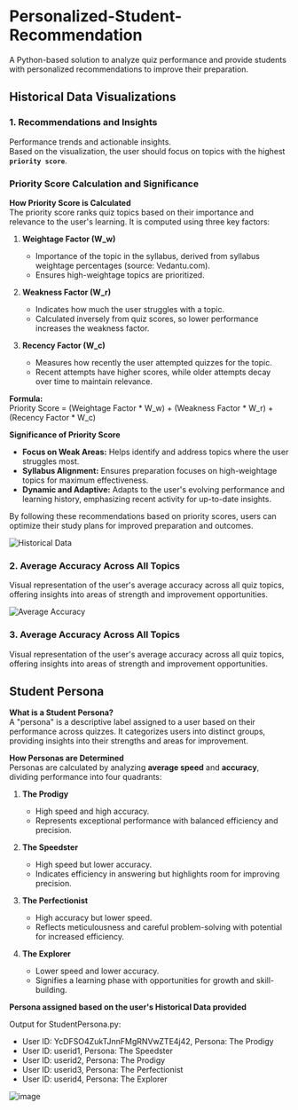 # Personalized-Student-Recommendation
A Python-based solution to analyze quiz performance and provide students with personalized recommendations to improve their preparation.

## Historical Data Visualizations

### 1.  Recommendations and Insights
Performance trends and actionable insights.  
Based on the visualization, the user should focus on topics with the highest **`priority score`**.  

### Priority Score Calculation and Significance

**How Priority Score is Calculated**  
The priority score ranks quiz topics based on their importance and relevance to the user's learning. It is computed using three key factors:  

1. **Weightage Factor (W_w)**  
   - Importance of the topic in the syllabus, derived from syllabus weightage percentages (source: Vedantu.com).  
   - Ensures high-weightage topics are prioritized.  

2. **Weakness Factor (W_r)**  
   - Indicates how much the user struggles with a topic.  
   - Calculated inversely from quiz scores, so lower performance increases the weakness factor.  

3. **Recency Factor (W_c)**  
   - Measures how recently the user attempted quizzes for the topic.  
   - Recent attempts have higher scores, while older attempts decay over time to maintain relevance.  

**Formula:**  
Priority Score = (Weightage Factor * W_w) + (Weakness Factor * W_r) + (Recency Factor * W_c)


**Significance of Priority Score**  
- **Focus on Weak Areas:** Helps identify and address topics where the user struggles most.  
- **Syllabus Alignment:** Ensures preparation focuses on high-weightage topics for maximum effectiveness.  
- **Dynamic and Adaptive:** Adapts to the user's evolving performance and learning history, emphasizing recent activity for up-to-date insights.  

By following these recommendations based on priority scores, users can optimize their study plans for improved preparation and outcomes.


![Historical Data](https://github.com/user-attachments/assets/679ad5f3-5869-4c9b-b768-18cffb7113bb)

### 2. Average Accuracy Across All Topics
Visual representation of the user's average accuracy across all quiz topics, offering insights into areas of strength and improvement opportunities.  

![Average Accuracy](https://github.com/user-attachments/assets/bcac31e6-ae68-411d-b45e-d7d6331a7266)


### 3. Average Accuracy Across All Topics
Visual representation of the user's average accuracy across all quiz topics, offering insights into areas of strength and improvement opportunities.  

## Student Persona

**What is a Student Persona?**  
A "persona" is a descriptive label assigned to a user based on their performance across quizzes. It categorizes users into distinct groups, providing insights into their strengths and areas for improvement.  

**How Personas are Determined**  
Personas are calculated by analyzing **average speed** and **accuracy**, dividing performance into four quadrants:  

1. **The Prodigy**  
   - High speed and high accuracy.  
   - Represents exceptional performance with balanced efficiency and precision.  

2. **The Speedster**  
   - High speed but lower accuracy.  
   - Indicates efficiency in answering but highlights room for improving precision.  

3. **The Perfectionist**  
   - High accuracy but lower speed.  
   - Reflects meticulousness and careful problem-solving with potential for increased efficiency.  

4. **The Explorer**  
   - Lower speed and lower accuracy.  
   - Signifies a learning phase with opportunities for growth and skill-building.

**Persona assigned based on the user's Historical Data provided**


Output for StudentPersona.py:

- User ID: YcDFSO4ZukTJnnFMgRNVwZTE4j42, Persona: The Prodigy
- User ID: userid1, Persona: The Speedster
- User ID: userid2, Persona: The Prodigy
- User ID: userid3, Persona: The Perfectionist
- User ID: userid4, Persona: The Explorer

![image](https://github.com/user-attachments/assets/4773d3df-c50c-4fad-b1ae-2212cb819d36)




